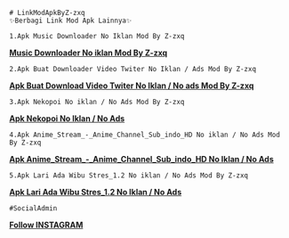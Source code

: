 ```
# LinkModApkByZ-zxq
✨Berbagi Link Mod Apk Lainnya✨
```

```
1.Apk Music Downloader No Iklan Mod By Z-zxq
```

<b><a href="https://apkadmin.com/9rhkj82794su/Music_Downloader_1.1.2_NoAds.apk.html">Music Downloader No iklan Mod By Z-zxq</a></b>

```
2.Apk Buat Downloader Video Twiter No Iklan / Ads Mod By Z-zxq
```

<b><a href="https://apkadmin.com/m2o6hubybtpn/TwDown_1.7.4-googleplay_apks_signed_NoIklan.apk.html">Apk Buat Download Video Twiter No Iklan / No ads Mod By Z-zxq</a></b>

```
3.Apk Nekopoi No iklan / No Ads Mod By Z-zxq
```

<b><a href="https://apkadmin.com/32vj4d2romlu/NekoPoi_2.0-b21040500.apk.html">Apk Nekopoi No Iklan / No Ads</a></b>

```
4.Apk Anime_Stream_-_Anime_Channel_Sub_indo_HD No iklan / No Ads Mod By Z-zxq
```

<b><a href="https://apkadmin.com/b6s3xt8e26j5/Anime_Stream_-_Anime_Channel_Sub_indo_HD_1.0.1_apks_signed.apk.html">Apk Anime_Stream_-_Anime_Channel_Sub_indo_HD No Iklan / No Ads</a></b>

```
5.Apk Lari Ada Wibu Stres_1.2 No iklan / No Ads Mod By Z-zxq
```

<b><a href="https://apkadmin.com/l9c3qro1iv9f/Lari_Ada_Wibu_Stres_1.2.apk.html">Apk Lari Ada Wibu Stres_1.2 No Iklan / No Ads</a></b>


```
#SocialAdmin
```

<b><a href="https://instagram.com/_zxagung">Follow INSTAGRAM</a></b>

